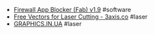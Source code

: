 - [Firewall App Blocker (Fab) v1.9](https://www.sordum.org/8125/firewall-app-blocker-fab-v1-9/) #software
- [Free Vectors for Laser Cutting - 3axis.co](https://3axis.co/) #laser
- [GRAPHICS.IN.UA](http://graphics.in.ua/) #laser
